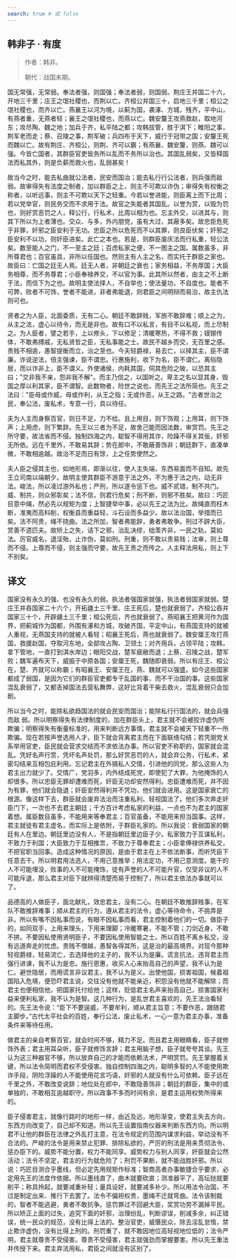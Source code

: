```yaml
---
search: true # 或 false
---
```


## 韩非子 · 有度

> 作者：韩非。
>
> 朝代：战国末期。

国无常强，无常弱。奉法者强，则国强；奉法者弱，则国弱。荆庄王并国二十六，开地三千里；庄王之氓社稷也，而荆以亡。齐桓公并国三十，启地三千里；桓公之氓社稷也，而齐以亡。燕襄王以河为境，以蓟为国，袭涿、方城，残齐，平中山，有燕者重，无燕者轻；襄王之氓社稷也，而燕以亡。魏安釐王攻燕救赵，取地河东；攻尽陶、魏之地；加兵于齐，私平陆之都；攻韩拔管，胜于淇下；睢阳之事，荆军老而走；蔡、召陵之事，荆军破；兵四布于天下，威行于冠带之国；安釐王死而魏以亡。故有荆庄、齐桓公，则荆、齐可以霸；有燕襄、魏安釐，则燕、魏可以强。今皆亡国者，其群臣官吏皆务所以乱而不务所以治也。其国乱弱矣，又皆释国法而私其外，则是负薪而救火也，乱弱甚矣！

故当今之时，能去私曲就公法者，民安而国治；能去私行行公法者，则兵强而敌弱。故审得失有法度之制者，加以群臣之上，则主不可欺以诈伪；审得失有权衡之称者，以听远事，则主不可欺以天下之轻重。今若以誉进能，则臣离上而下比周；若以党举官，则民务交而不求用于法。故官之失能者其国乱。以誉为赏，以毁为罚也，则好赏恶罚之人，释公行，行私术，比周以相为也。忘主外交，以进其与，则其下所以为上者薄也。交众、与多，外内朋党，虽有大过，其蔽多矣。故忠臣危死于非罪，奸邪之臣安利于无功。忠臣之所以危死而不以其罪，则良臣伏矣；奸邪之臣安利不以功，则奸臣进矣。此亡之本也。若是，则群臣废庆法而行私重，轻公法矣。数至能人之门，不一至主之廷；百虑私家之便，不一图主之国。属数虽多，非所尊君也；百官虽具，非所以任国也。然则主有人主之名，而实托于群臣之家也。故臣曰：亡国之廷无人焉。廷无人者，非朝廷之衰也；家务相益，不务厚国；大臣务相尊，而不务尊君；小臣奉禄养交，不以官为事。此其所以然者，由主之不上断于法，而信下为之也。故明主使法择人，不自举也；使法量功，不自度也。能者不可弊，败者不可饰，誉者不能进，非者弗能退，则君臣之间明辩而易治，故主仇法则可也。

贤者之为人臣，北面委质，无有二心。朝廷不敢辞贱，军旅不敢辞难；顺上之为，从主之法，虚心以待令，而无是非也。故有口不以私言，有目不以私视，而上尽制之。为人臣者，譬之若手，上以修头，下以修足；清暖寒热，不得不救；镆铘传体，不敢弗搏戚，无私贤哲之臣，无私事能之士。故民不越乡而交，无百里之感。贵贱不相逾，愚智提衡而立，治之至也。今夫轻爵禄，易去亡，以择其主，臣不谓廉。诈说逆法，倍主强谏，臣不谓忠。行惠施利，收下为名，臣不谓仁。离俗隐居，而以诈非上，臣不谓义。外使诸侯，内耗其国，伺其危险之陂，以恐其主曰；"交非我不亲，怨非我不解"。而主乃信之，以国听之。卑主之名以显其身，毁国之厚以利其家，臣不谓智。此数物者，险世之说也，而先王之法所简也。先王之法曰："臣毋或作威，毋或作利，从王之指；无或作恶，从王之路。"古者世治之民，奉公法，废私术，专意一行，具以待任。

夫为人主而身察百官，则日不足，力不给。且上用目，则下饰观；上用耳，则下饰声；上用虑，则下繁辞。先王以三者为不足，故舍己能而因法数，审赏罚。先王之所守要，故法省而不侵。独制四海之内，聪智不得用其诈，险躁不得关其佞，奸邪无所依。远在千里外，不敢易其辞；势在郎中，不敢蔽善饰非；朝廷群下，直凑单微，不敢相逾越。故治不足而日有馀，上之任势使然之。

夫人臣之侵其主也，如地形焉，即渐以往，使人主失端，东西易面而不自知。故先王立司南以端朝夕。故明主使其群臣不游意于法之外，不为惠于法之内，动无非法。峻法，所以凌过游外私也；严刑，所以遂令惩下也。威不贰错，制不共门。威、制共，则众邪彰矣；法不信，则君行危矣；刑不断，则邪不胜矣。故曰：巧匠目意中绳，然必先以规矩为度；上智捷举中事，必以先王之法为比。故绳直而枉木断，准夷而高科削，权衡县而重益轻，斗石设而多益少。故以法治国，举措而已矣。法不阿贵，绳不挠曲。法之所加，智者弗能辞，勇者弗敢争。刑过不辟大臣，赏善不遗匹夫。故矫上之失，诘下之邪，治乱决缪，绌羡齐非，一民之轨，莫如法。厉官威名，退淫殆，止诈伪，莫如刑。刑重，则不敢以贵易贱；法审，则上尊而不侵。上尊而不侵，则主强而守要，故先王贵之而传之。人主释法用私，则上下不别矣。

## 译文

国家没有永久的强、也没有永久的弱。执法者强国家就强，执法者弱国家就弱。楚庄王并吞国家二十六个，开拓疆土三千里、庄王死后，楚也就衰弱了。齐桓公吞并国家三十个，开辟疆土三千里；桓公死后，齐也就衰弱了。燕昭襄王把黄河作为国界，把蓟城作为国都，外围有涿和方城，攻破齐国，平定中山，有燕国支持的就被人重视，无燕国支持的就被人看轻；昭襄王死后，燕也就衰弱了。魏安厘王攻打燕国，救援赵国，夺取河东地，全部攻占陶、卫领土；对齐用兵，占领平陆；攻韩，拿下管地，一直打到淇水岸边；眼阳交战，楚军疲敝而退；上蔡、召陵之战，楚军败；魏军遍布天下，威振于中原各国；安厘王死，魏随即衰弱。所以有庄王、桓公在，楚、齐就可以称霸；有昭襄王、安厘王在，燕、魏就可以强盛。如今这些国家都成了弱国，是因为它们的群臣官吏都专干乱国的事，而不干治国的事。这些国家混乱衰弱了，又都丢掉国法去营私舞弊，这好比背着干柴去救火，混乱衰弱只会加剧。

所以当今之时，能除私欲趋国法的就会民安而国治；能除私行行国法的，就会兵强而敌 弱。所以明察得失有法律制度的，加在群臣头上，君主就不会被狡诈虚伪所欺骗；明察得失有衡量标准的，用来判断远方事情，君主就不会被天下轻重不一所欺骗。现在若按声誉选用人才，臣下就会背离君主而在下面联络勾结；若凭朋党关系举用官吏，臣民就会营求交结而不求依法办事。所以官吏不称职的，国家就会混乱。凭好名声行赏，凭坏名声处罚，那么好赏恶罚的人，就会弃公务，行私术，紧密勾结来互相包庇利用。忘记君主在外搞私人交情，引进他的同党，那么这些人为君主出力就少了。交情广，党羽多，内外结成死党，即使犯了大罪，为他掩饰的人却很多。所以忠臣无罪却遭难而死，奸臣无功却安然得利。忠臣遭难而死，并不因为有罪，他们就会隐退；奸臣安然得利并不凭功，他们就会进用。这是国家衰亡的根源。像这样下去，群臣就会废弃法治而注重私利、轻视国法了。他们多次奔走奸臣门下，一次也不去君主朝廷；千方百计考虑私家的利益，一点也不为君主的国家着想。属臣数目虽多，不能用来等奉君主；百官虽备，不能用来担当国事。这样，君主就徒有君主虚名，而实际上是依附，于群臣礼家的。所以我说：衰弱国家的朝廷有人在里边。朝廷里边没有人，不是指朝廷里边臣子少。私家致力于互谋私利，不致力于利国；大臣致力于互相推祟，不致力于尊奉君主；小臣拿俸禄供养私交，不把官职当回事。造成这种情况的原因，是由于君主在上不依法断事，而听凭臣下任意去干。所以明君用法选人，不用己意推举；用法定功，不用己意测度。能干的人不可能埋没，败事的人不可能掩饰，徒有声誉的人不可能升官，仅受非议的人不可能斥退，那么君主对臣下就辨得清楚而易于控制了，所以君主依法办事就可以了。

品德高的人做臣子，面北献礼，效忠君主，没有二心。在朝廷不敢推辞贱事，在军队不敢推辞难事；顺从君主的行为，遵从君主的法令，虚心等待命令，不挑弄是非。所以有嘴不因私事而说，有眼不因私事而看，君主控制着他们的一切。做臣子的，如同双手，上用来理头，下用来理脚；冷暖寒暑，不能不管；刀剑近身，不敢不拼。不要因私使用贤明臣子，不要因私使用智能之士。所以百姓不离乡私交，没有远道奔走的忧虑。贵贱不僧越，愚智各得其所，这是治的最高境界。对现今那种轻视爵禄，轻易流亡，去选择他的主子的，我不认为是廉。谎言抗法，违背君主而强行进谏，我不认为是忠。施行恩惠，收买人心来抬高自己的声望，我不认为是仁。避世隐居，而用谎言非议君主，我不认为是义。出使他国，损害祖国，候着祖国陷入危境，便恐吓君主说，交往没有他就不能亲近，积怨没有他就不能解除；而君主也便相信他，把国家托付给他；这样，贬低君主名声来抬高自己，损害国家利益来便利私家，我不认为是智。这几种行为，是乱世君主喜欢的，先王法治看轻的。先王法令说：“臣下不要逞威，不要牟利，顺从君主旨意；不要作恶，跟随君主脚步。”古代太平社会的百姓，奉行公法，废止私术，一心一意为君主办事，准备条件来等待任用。

做君主的亲自考察百官，就会时间不够，精力不足。而且君主用眼睛看，臣子就修饰外表；君主用耳朵听，臣子就修饰言辞；君主用脑子想，臣子就夸夸其谈。先王认为这三种器官不够，所以放弃自己的才能而依赖法术，严明赏罚。先王掌握着关键，所以法令简明而君权不受侵害。独自控制四海之内，聪明多智的人不能使用欺诈手段，阴险浮躁的人不能使用花言巧语，奸邪的人就没有什么可依赖。臣子远在千里之外，不敢改变说辞；地位处在郎中，不敢隐善饰非；朝廷的群臣，集中的或单独的，不敢相互逾越职守。所以政事不多而时间有余，是君主运用权势所得来的。

臣子侵害君主，就像行路时的地形一样，由近及远，地形渐变，使君主失去方向，东西方向改变了，自己却不知道。所以先王设置指南仪器来判断东西方向。所以明君不让他的群臣在法律之外乱打主意，在法令规定的范围内谋求利益，举动没有不合法的。严峻的法令是用来禁止犯罪、排除私欲的，严厉的刑法是用来贯彻法令、惩办臣下的。威势不能分置，权力不能同享。威势权力与别人同享，奸臣就会公然活动；法令不坚定，君主的行为就危险了；刑罚不果断，就不能战胜奸邪。所以说：巧匠目测合乎墨线，但必定先用规矩作标准；智商高者办事敏捷合乎要求，必定用先王的法度作依据。所以墨线直了，曲木就要砍直；测准器平了，高坛挞就要削平；称具拎起，就要减重补轻；量具设好，就要减多补少。所以用法令治国，不过是制定出来、推行下去罢了。法令不偏袒权贵，墨绳不迁就弯曲。法令该制裁的，智者不能逃避，勇者不敢抗争。惩罚罪过不回避大臣，奖赏功劳不漏掉平民。所以矫正上面的过失，追究下面的奸邪，治理纷乱，判断谬误，削减多余，纠正错误，统一民众的规范，没有比得上法的。整治官吏，威慑民众，除去淫乱怠惰，禁止欺诈虚伪，没有比得上刑的。刑罚重了，就不敢因地位高轻视地位低的；法令严明，君主就尊贵不受侵害。尊贵不受侵害，君主就强劲而掌握要害。所以先王重法并传授下来。君主弃法用私，君臣之间就没有区别了。
